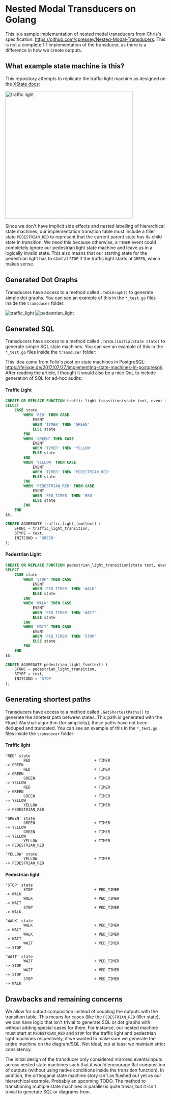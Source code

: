 # Nested Modal Transducers on Golang

This is a sample implementation of nested modal transducers from Chris's specification: https://github.com/cpressey/Nested-Modal-Transducers. This is not a complete 1:1 implementation of the transducer, as there is a difference in how we create outputs.

## What example state machine is this?

This repository attempts to replicate the traffic light machine as designed on the [XState docs](https://xstate.js.org/docs-v3/#/):

<img src="https://imgur.com/GDZAeB9.png" alt="traffic light" width="400px">

Since we don't have implicit side effects and nested labelling of hierarchical state machines, our implementation transition table must include a filler state `PEDESTRIAN_RED` to represent that the current parent state has its child state in transition. We need this because otherwise, a `TIMER` event could completely ignore our pedestrian light state machine and leave us in a logically invalid state. This also means that our starting state for the pedestrian light has to start at `STOP` if the traffic light starts at `GREEN`, which makes sense.

## Generated Dot Graphs

Transducers have access to a method called `.ToDiGraph()` to generate simple dot graphs. You can see an example of this in the `*_test.go` files inside the `transducer` folder:

![traffic_light](https://user-images.githubusercontent.com/1130103/176672884-8a51febe-c3be-4abd-a5d9-66227031e0ee.png)
![pedestrian_light](https://user-images.githubusercontent.com/1130103/176672891-f5a2235f-7e42-4309-96aa-773d024ccdbe.png)

## Generated SQL

Transducers have access to a method called `.ToSQL(initialState state)` to generate simple SQL state machines. You can see an example of this in the `*_test.go` files inside the `transducer` folder:

This idea came from Felix's post on state machines in PostgreSQL: https://felixge.de/2017/07/27/implementing-state-machines-in-postgresql/. After reading the article, I thought it would also be a nice QoL to include generation of SQL for ad-hoc audits:

#### Traffic Light

```sql
CREATE OR REPLACE FUNCTION traffic_light_transition(state text, event text) RETURNS text LANGUAGE sql AS $$
SELECT
    CASE state
        WHEN 'RED' THEN CASE
            EVENT
            WHEN 'TIMER' THEN 'GREEN'
            ELSE state
        END
        WHEN 'GREEN' THEN CASE
            EVENT
            WHEN 'TIMER' THEN 'YELLOW'
            ELSE state
        END
        WHEN 'YELLOW' THEN CASE
            EVENT
            WHEN 'TIMER' THEN 'PEDESTRIAN_RED'
            ELSE state
        END
        WHEN 'PEDESTRIAN_RED' THEN CASE
            EVENT
            WHEN 'PED_TIMER' THEN 'RED'
            ELSE state
        END
    END
$$;

CREATE AGGREGATE traffic_light_fsm(text) (
    SFUNC = traffic_light_transition,
    STYPE = text,
    INITCOND = 'GREEN'
);
```

#### Pedestrian Light

```sql
CREATE OR REPLACE FUNCTION pedestrian_light_transition(state text, event text) RETURNS text LANGUAGE sql AS $$
SELECT
    CASE state
        WHEN 'STOP' THEN CASE
            EVENT
            WHEN 'PED_TIMER' THEN 'WALK'
            ELSE state
        END
        WHEN 'WALK' THEN CASE
            EVENT
            WHEN 'PED_TIMER' THEN 'WAIT'
            ELSE state
        END
        WHEN 'WAIT' THEN CASE
            EVENT
            WHEN 'PED_TIMER' THEN 'STOP'
            ELSE state
        END
    END
$$;

CREATE AGGREGATE pedestrian_light_fsm(text) (
    SFUNC = pedestrian_light_transition,
    STYPE = text,
    INITCOND = 'STOP'
);
```

## Generating shortest paths

Transducers have access to a method called `.GetShortestPaths()` to generate the shortest path between states. This path is generated with the Floyd-Warshall algorithm (for simplicity); these paths have not been deduped and truncated. You can see an example of this in the `*_test.go` files inside the `transducer` folder:

#### Traffic light

```
'RED' state
		RED                            + TIMER                          -> GREEN
		RED                            + TIMER                          -> GREEN
		GREEN                          + TIMER                          -> YELLOW
		RED                            + TIMER                          -> GREEN
		GREEN                          + TIMER                          -> YELLOW
		YELLOW                         + TIMER                          -> PEDESTRIAN_RED

'GREEN' state
		GREEN                          + TIMER                          -> YELLOW
		GREEN                          + TIMER                          -> YELLOW
		YELLOW                         + TIMER                          -> PEDESTRIAN_RED

'YELLOW' state
		YELLOW                         + TIMER                          -> PEDESTRIAN_RED
```

#### Pedestrian light
```
'STOP' state
		STOP                           + PED_TIMER                      -> WALK
		WALK                           + PED_TIMER                      -> WAIT
		STOP                           + PED_TIMER                      -> WALK

'WALK' state
		WALK                           + PED_TIMER                      -> WAIT
		WALK                           + PED_TIMER                      -> WAIT
		WAIT                           + PED_TIMER                      -> STOP

'WAIT' state
		WAIT                           + PED_TIMER                      -> STOP
		WAIT                           + PED_TIMER                      -> STOP
		STOP                           + PED_TIMER                      -> WALK
```

## Drawbacks and remaining concerns

We allow for output composition instead of coupling the outputs with the transition table. This means for cases (like the `PEDESTRIAN_RED` filler state), we can have logic that isn't trivial to generate SQL or dot graphs with without adding special cases for them. For instance, our nested machine must start at `PEDESTRIAN_RED` and `STOP` for the traffic light and pedestrian light machines respectively, if we wanted to make sure we generate the entire machine on the diagram/SQL. Not ideal, but at least we maintain strict consistency.

The initial design of the transducer only considered mirrored events/inputs across nested state machines such that it would encourage flat composition of outputs (without using native conditions inside the transition function). In addition, the orthoganal state machine story isn't as flushed out yet as our hierarchical example. Probably an upcoming TODO. The method to transitioning multiple state machines in parallel is quite trivial, but it isn't trivial to generate SQL or diagrams from.
